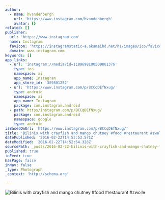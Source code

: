 ```yaml
---
author:
  - name: hvandenbergh
    url: 'https://www.instagram.com/hvandenbergh'
    avatar: {}
related: []
publisher:
  url: 'https://www.instagram.com'
  name: Instagram
  favicon: 'https://instagramstatic-a.akamaihd.net/h1/images/ico/favicon.ico/7cdab0872b15.ico'
  domain: www.instagram.com
keywords: []
app_links:
  - url: 'instagram://media?id=1189698180509801376'
    type: ios
    namespace: ai
    app_name: Instagram
    app_store_id: '389801252'
  - url: 'https://www.instagram.com/p/BCCqDEfNxug/'
    type: android
    namespace: ai
    app_name: Instagram
    package: com.instagram.android
  - path: https/instagram.com/p/BCCqDEfNxug/
    package: com.instagram.android
    namespace: google
    type: android
isBasedOnUrl: 'https://www.instagram.com/p/BCCqDEfNxug/'
title: 'Bilinis with crayfish and mango chutney #food #restaurant #zwolle'
datePublished: '2016-02-22T14:53:53.571Z'
dateModified: '2016-02-22T14:52:54.328Z'
sourcePath: _posts/2016-02-22-bilinis-with-crayfish-and-mango-chutney-food-restaurant-z.md
published: true
inFeed: true
hasPage: false
inNav: false
_type: Photograph
_context: 'http://schema.org'

---
```

![Bilinis with crayfish and mango chutney &num;food &num;restaurant &num;zwolle](https://scontent.cdninstagram.com/t51.2885-15/s640x640/sh0.08/e35/12716553_171620066550528_1535650145_n.jpg?ig_cache_key=MTE4OTY5ODE4MDUwOTgwMTM3Ng%3D%3D.2)